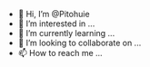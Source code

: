 - 👋 Hi, I’m @Pitohuie
- 👀 I’m interested in ...
- 🌱 I’m currently learning ...
- 💞️ I’m looking to collaborate on ...
- 📫 How to reach me ...

<!---
Pitohuie/Pitohuie is a ✨ special ✨ repository because its `README.md` (this file) appears on your GitHub profile.
You can click the Preview link to take a look at your changes.
--->
